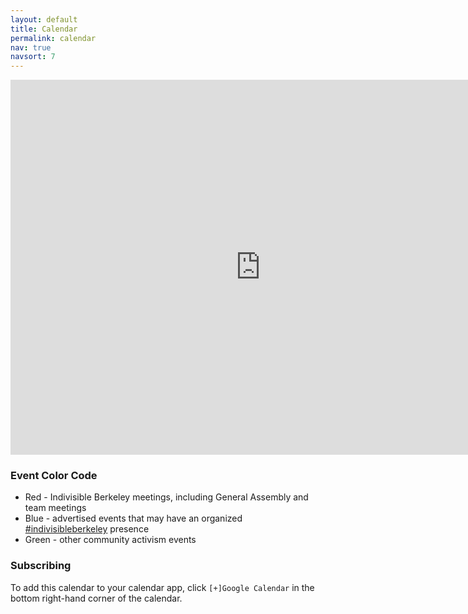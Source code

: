 ```yaml
---
layout: default
title: Calendar
permalink: calendar
nav: true
navsort: 7
---
```


<iframe 
src="https://calendar.google.com/calendar/embed?mode=WEEK&amp;showTitle=0&amp;showPrint=0&amp;height=600&amp;wkst=2&amp;bgcolor=%23FFFFFF&amp;src=jason%40indivisibleberkeley.org&amp;color=%23711616&amp;src=indivisibleberkeley.org_57drdgjr7os30mmjh46274gptg%40group.calendar.google.com&amp;color=%232952A3&amp;src=indivisibleberkeley.org_6ucrqhec58ivt2lod50revs3r4%40group.calendar.google.com&amp;color=%230D7813&amp;ctz=America/Los_Angeles"
	style="border-width:0" width="800" height="600" frameborder="0" scrolling="no">
	</iframe>

### Event Color Code

+ Red - Indivisible Berkeley meetings, including General Assembly and team meetings
+ Blue - advertised events that may have an organized [#indivisibleberkeley](https://twitter.com/hashtag/indivisibleberkeley) presence
+ Green - other community activism events

### Subscribing

To add this calendar to your calendar app, click `[+]Google Calendar` in the bottom right-hand corner of the calendar.

